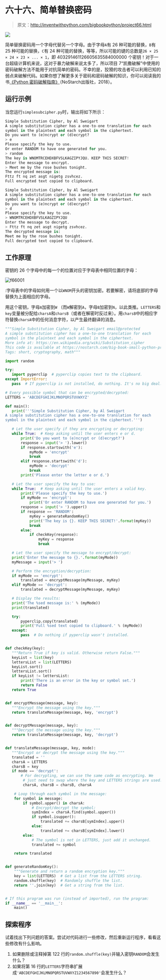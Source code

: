 # 六十六、简单替换密码

> 原文：<http://inventwithpython.com/bigbookpython/project66.html>

![](img/9d995d63aaead72cad01120081eb8f75.png)

简单替换密码用一个字母代替另一个字母。由于字母`A`有 26 种可能的替换，`B`有 25 种可能的替换，`C`有 24 种可能的替换，等等，所以可能的键的总数是`26 × 25 × 24 × 23 × ... × 1`，即 403291461126605635584000000 个密钥！对于一台超级计算机来说，这对于暴力破解来说太多了，所以项目 7“凯撒破解”中使用的密码破解方法不能用于对抗简单的密码。不幸的是，狡猾的攻击者可以利用已知的弱点来破解代码。如果你想了解更多关于密码和密码破解的知识，你可以阅读我的书[《Python 密码破解指南》](https://nostarch.com/crackingcodes/)（NoStarch出版社，2018）。

## 运行示例

当您运行`simplesubcipher.py`时，输出将如下所示：

```py
Simple Substitution Cipher, by Al Sweigart
A simple substitution cipher has a one-to-one translation for each
symbol in the plaintext and each symbol in the ciphertext.
Do you want to (e)ncrypt or (d)ecrypt?
> e
Please specify the key to use.
Or enter RANDOM to have one generated for you.
> random
The key is WNOMTRCEHDXBFVSLKAGZIPYJQU. KEEP THIS SECRET!
Enter the message to encrypt.
> Meet me by the rose bushes tonight.
The encrypted message is:
Fttz ft nq zet asgt nigetg zsvhcez.
Full encrypted text copied to clipboard.

Simple Substitution Cipher, by Al Sweigart
A simple substitution cipher has a one-to-one translation for each
symbol in the plaintext and each symbol in the ciphertext.
Do you want to (e)ncrypt or (d)ecrypt?
> d
Please specify the key to use.
> WNOMTRCEHDXBFVSLKAGZIPYJQU
Enter the message to decrypt.
> Fttz ft nq zet asgt nigetg zsvhcez.
The decrypted message is:
Meet me by the rose bushes tonight.
Full decrypted text copied to clipboard.
```

## 工作原理

密钥的 26 个字母中的每一个的位置对应于字母表中相同位置的字母：

![f66001](img/e77603443ad0c92246d720899729fc58.png)

:字母表中的字母如何用一个以`WNOM`开头的密钥加密。若要解密，请将底部的字母替换为上面相应的字母。

用这个密钥，字母`A`加密到`W` （而`W`解密到`A`，字母`B`加密到`N`，以此类推。`LETTERS`和`key`变量被分配给`charsA`和`charsB`（或者在解密时反过来）。用`charsB`中的相应字符替换`charsA`中的任何消息字符，以产生最终翻译的消息。

```py
"""Simple Substitution Cipher, by Al Sweigart email@protected
A simple substitution cipher has a one-to-one translation for each
symbol in the plaintext and each symbol in the ciphertext.
More info at: https://en.wikipedia.org/wiki/Substitution_cipher
This code is available at https://nostarch.com/big-book-small-python-programming
Tags: short, cryptography, math"""

import random

try:
   import pyperclip  # pyperclip copies text to the clipboard.
except ImportError:
   pass  # If pyperclip is not installed, do nothing. It's no big deal.

# Every possible symbol that can be encrypted/decrypted:
LETTERS = 'ABCDEFGHIJKLMNOPQRSTUVWXYZ'

def main():
   print('''Simple Substitution Cipher, by Al Sweigart
A simple substitution cipher has a one-to-one translation for each
symbol in the plaintext and each symbol in the ciphertext.''')

   # Let the user specify if they are encrypting or decrypting:
   while True:  # Keep asking until the user enters e or d.
       print('Do you want to (e)ncrypt or (d)ecrypt?')
       response = input('> ').lower()
       if response.startswith('e'):
           myMode = 'encrypt'
           break
       elif response.startswith('d'):
           myMode = 'decrypt'
           break
       print('Please enter the letter e or d.')

   # Let the user specify the key to use:
   while True:  # Keep asking until the user enters a valid key.
       print('Please specify the key to use.')
       if myMode == 'encrypt':
           print('Or enter RANDOM to have one generated for you.')
       response = input('> ').upper()
       if response == 'RANDOM':
           myKey = generateRandomKey()
           print('The key is {}. KEEP THIS SECRET!'.format(myKey))
           break
       else:
           if checkKey(response):
               myKey = response
               break

   # Let the user specify the message to encrypt/decrypt:
   print('Enter the message to {}.'.format(myMode))
   myMessage = input('> ')

   # Perform the encryption/decryption:
   if myMode == 'encrypt':
       translated = encryptMessage(myMessage, myKey)
   elif myMode == 'decrypt':
       translated = decryptMessage(myMessage, myKey)

   # Display the results:
   print('The %sed message is:' % (myMode))
   print(translated)

   try:
       pyperclip.copy(translated)
       print('Full %sed text copied to clipboard.' % (myMode))
   except:
       pass  # Do nothing if pyperclip wasn't installed.


def checkKey(key):
   """Return True if key is valid. Otherwise return False."""
   keyList = list(key)
   lettersList = list(LETTERS)
   keyList.sort()
   lettersList.sort()
   if keyList != lettersList:
       print('There is an error in the key or symbol set.')
       return False
   return True


def encryptMessage(message, key):
   """Encrypt the message using the key."""
   return translateMessage(message, key, 'encrypt')


def decryptMessage(message, key):
   """Decrypt the message using the key."""
   return translateMessage(message, key, 'decrypt')


def translateMessage(message, key, mode):
   """Encrypt or decrypt the message using the key."""
   translated = ''
   charsA = LETTERS
   charsB = key
   if mode == 'decrypt':
       # For decrypting, we can use the same code as encrypting. We
        # just need to swap where the key and LETTERS strings are used.
        charsA, charsB = charsB, charsA

    # Loop through each symbol in the message:
    for symbol in message:
        if symbol.upper() in charsA:
            # Encrypt/decrypt the symbol:
            symIndex = charsA.find(symbol.upper())
            if symbol.isupper():
                translated += charsB[symIndex].upper()
            else:
                translated += charsB[symIndex].lower()
        else:
            # The symbol is not in LETTERS, just add it unchanged.
            translated += symbol

    return translated


def generateRandomKey():
    """Generate and return a random encryption key."""
    key = list(LETTERS)  # Get a list from the LETTERS string.
    random.shuffle(key)  # Randomly shuffle the list.
    return ''.join(key)  # Get a string from the list.


# If this program was run (instead of imported), run the program:
if __name__ == '__main__':
    main() 
```

## 探索程序

试着找出下列问题的答案。尝试对代码进行一些修改，然后重新运行程序，看看这些修改有什么影响。

1.  如果删除或注释掉第 122 行的`random.shuffle(key)`并输入密钥`RANDOM`会发生什么？
2.  如果将第 16 行的`LETTERS`字符串扩展成`'ABCDEFGHIJKLMNOPQRSTUVWXYZ1234567890'`会发生什么？